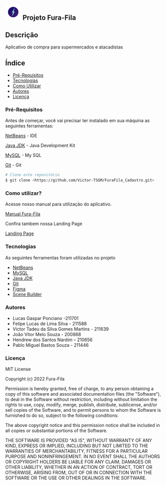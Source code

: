 ## ![logo](Imagens/logo.png) Projeto Fura-Fila

## Descrição

<p>Aplicativo de compra para supermercados e atacadistas</p>

## Índice

* [Pré-Requisitos](#pré-requisitos)
* [Tecnologias](#tecnologias)
* [Como Utilizar](#como-utilizar)
* [Autores](#autores)
* [Licença](#licença)

### Pré-Requisitos 

Antes de começar, você vai precisar ter instalado em sua máquina as seguintes ferramentas:

[NetBeans](https://netbeans.apache.org/download/archive/index.html) - IDE

[Java JDK](oracle.com/java/technologies/downloads/) - Java Development Kit

[MySQL](https://dev.mysql.com/downloads/workbench/) - My SQL

[Git](https://git-scm.com/downloads) - Git

```bash
# Clone este repositório
$ git clone <https://github.com/Victor-TSGM/FuraFila_Cadastro.git>
```

### Como utilizar?

Acesse nosso manual para utilização do aplicativo.

[Manual Fura-Fila](Manual.md)

Confira tambem nossa Landing Page

[Landing Page](https://efurafila.000webhostapp.com/)

### Tecnologias

As seguintes ferramentas foram utilizadas no projeto

- [NetBeans](https://netbeans.apache.org/download/archive/index.html)
- [MySQL](https://dev.mysql.com/downloads/workbench/)
- [Java JDK](oracle.com/java/technologies/downloads/)
- [Git](https://git-scm.com/downloads)
- [Figma](https://www.figma.com/downloads/)
- [Scene Builder](https://gluonhq.com/products/scene-builder/)

### Autores

* Lucas Gaspar Ponciano -211701 
* Felipe Lucas de Lima Silva - 211588 
* Victor Tadeu da Silva Gomes Martins - 211639 
* João Vitor Melo Souza - 200868 
* Hendrew dos Santos Nardim – 210656 
* Pablo Miguel Bastos Souza - 211446

### Licença

MIT License

Copyright (c) 2022 Fura-Fila

Permission is hereby granted, free of charge, to any person obtaining a copy of this software and associated documentation files (the "Software"), to deal in the Software without restriction, including without limitation the rights to use, copy, modify, merge, publish, distribute, sublicense, and/or sell copies of the Software, and to permit persons to whom the Software is furnished to do so, subject to the following conditions:

The above copyright notice and this permission notice shall be included in all copies or substantial portions of the Software.

THE SOFTWARE IS PROVIDED "AS IS", WITHOUT WARRANTY OF ANY KIND, EXPRESS OR IMPLIED, INCLUDING BUT NOT LIMITED TO THE WARRANTIES OF MERCHANTABILITY, FITNESS FOR A PARTICULAR PURPOSE AND NONINFRINGEMENT. IN NO EVENT SHALL THE AUTHORS OR COPYRIGHT HOLDERS BE LIABLE FOR ANY CLAIM, DAMAGES OR OTHER LIABILITY, WHETHER IN AN ACTION OF CONTRACT, TORT OR OTHERWISE, ARISING FROM, OUT OF OR IN CONNECTION WITH THE SOFTWARE OR THE USE OR OTHER DEALINGS IN THE SOFTWARE.

